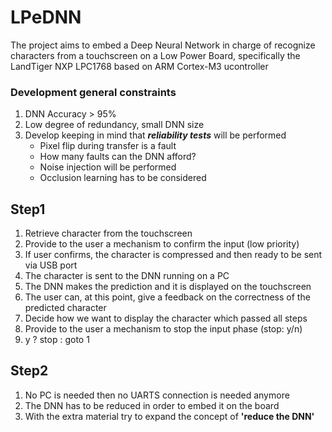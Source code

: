 # LPeDNN
The project aims to embed a Deep Neural Network in charge of recognize characters from a touchscreen on a Low Power Board, specifically the LandTiger NXP LPC1768 based on ARM Cortex-M3 ucontroller
### Development general constraints
 1. DNN Accuracy > 95%
 2. Low degree of redundancy, small DNN size
 3. Develop keeping in mind that ***reliability tests*** will be performed
    - Pixel flip during transfer is a fault
    - How many faults can the DNN afford?
    - Noise injection will be performed
    - Occlusion learning has to be considered
## Step1
 1. Retrieve character from the touchscreen
 2. Provide to the user a mechanism to confirm the input (low priority)
 3. If user confirms, the character is compressed and then ready to be sent via USB port
 4. The character is sent to the DNN running on a PC
 5. The DNN makes the prediction and it is displayed on the touchscreen
 6. The user can, at this point, give a feedback on the correctness of the predicted character
 7. Decide how we want to display the character which passed all steps
 8. Provide to the user a mechanism to stop the input phase (stop: y/n)
 9. y ? stop : goto 1
 
 ## Step2
  1. No PC is needed then no UARTS connection is needed anymore
  2. The DNN has to be reduced in order to embed it on the board
  3. With the extra material try to expand the concept of **'reduce the DNN'**
